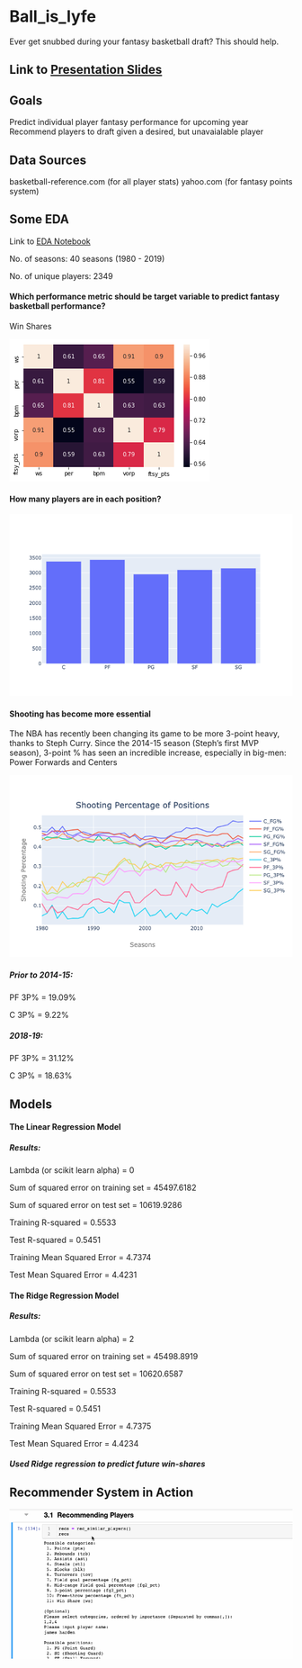 # Ball_is_lyfe
Ever get snubbed during your fantasy basketball draft? This should help.

## Link to [Presentation Slides](https://docs.google.com/presentation/d/1s-w3XqQz9OUMAo-ClbzcDG1MEG1sxAI4TVwj9c9ffLo/edit?usp=sharing)

## Goals
Predict individual player fantasy performance for upcoming year
Recommend players to draft given a desired, but unavaialable player

## Data Sources
basketball-reference.com (for all player stats)
yahoo.com (for fantasy points system)

## Some EDA
Link to [EDA Notebook](final_df_eda.ipynb)

No. of seasons: 40 seasons (1980 - 2019)

No. of unique players: 2349

#### Which performance metric should be target variable to predict fantasy basketball performance?
Win Shares

![](images/winshare_correlation.png)

#### How many players are in each position?
![](images/player_position_dist.png)

#### Shooting has become more essential 
The NBA has recently been changing its game to be more 3-point heavy, thanks to Steph Curry. Since the 2014-15 season (Steph’s first MVP season), 3-point % has seen an incredible increase, especially in big-men: Power Forwards and Centers

![](images/shooting_pct_positions.png)

##### Prior to 2014-15: 

PF 3P% = 19.09%

C 3P% = 9.22%

##### 2018-19:

PF 3P% = 31.12%

C 3P% = 18.63%

## Models

#### The Linear Regression Model
##### Results:

Lambda (or scikit learn alpha) = 0

Sum of squared error on training set = 45497.6182

Sum of squared error on test set = 10619.9286

Training R-squared = 0.5533

Test R-squared = 0.5451

Training Mean Squared Error = 4.7374

Test Mean Squared Error = 4.4231

#### The Ridge Regression Model
##### Results:

Lambda (or scikit learn alpha) = 2

Sum of squared error on training set = 45498.8919

Sum of squared error on test set = 10620.6587

Training R-squared = 0.5533

Test R-squared = 0.5451

Training Mean Squared Error = 4.7375

Test Mean Squared Error = 4.4234

##### Used Ridge regression to predict future win-shares

## Recommender System in Action

![](images/rec_system.gif)
